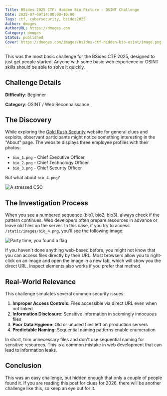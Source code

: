```yaml
---
Title: BSides 2025 CTF: Hidden Bio Picture - OSINT Challenge
Date: 2025-07-09T14:00:00+10:00
Tags: ctf, cybersecurity, bsides2025
Author: dmoges
AuthorURL: https://dmoges.com
Category: dmoges
Status: published
Cover: https://dmoges.com/images/bsides-ctf-hidden-bio-osint/image.png
---
```


This was the most basic challenge for the BSides CTF 2025, designed to just get people started.
Anyone with some basic web experience or OSINT skills should be able to solve it quickly.

## Challenge Details

**Difficulty**: Beginner 

**Category**: OSINT / Web Reconnaissance  


## The Discovery

While exploring the [Gold Rush Security](https://goldrushsecurity.com/) website for general clues and exploits, observant participants might notice something interesting in the "About" page.
The website displays three employee profiles with their photos:
- `bio_1.png` - Chief Executive Officer
- `bio_2.png` - Chief Technology Officer
- `bio_3.png` - Chief Security Officer

But what about `bio_4.png`?

![A stressed CSO](https://dmoges.com/images/bsides-ctf-hidden-bio-osint/image-1.png)

## The Investigation Process

When you see a numbered sequence (bio1, bio2, bio3), always check if the pattern continues.
Web developers often prepare resources in advance or leave old files on the server.
In this case, if you try to access `/static/images/bio_4.png`, you'll see the following image:

![Party time, you found a flag](https://dmoges.com/images/bsides-ctf-hidden-bio-osint/image.png)


If you haven't done anything web-based before, you might not know that you can access files directly by their URL.
Most browsers allow you to right-click on an image and open the image in a new tab, which will show you the direct URL.
Inspect elements also works if you prefer that method.


## Real-World Relevance

This challenge simulates several common security issues:

1. **Improper Access Controls**: Files accessible via direct URL even when not linked
2. **Information Disclosure**: Sensitive information in seemingly innocuous files
3. **Poor Data Hygiene**: Old or unused files left on production servers
4. **Predictable Naming**: Sequential naming patterns enable enumeration

In short, trim unnecessary files and don't use sequential naming for sensitive resources. This is a common mistake in web development that can lead to information leaks.

## Conclusion

This was an easy challenge, but hidden enough that only a couple of people found it.
If you are reading this post for clues for 2026, there will be another challenge like this, so keep an eye out for it.